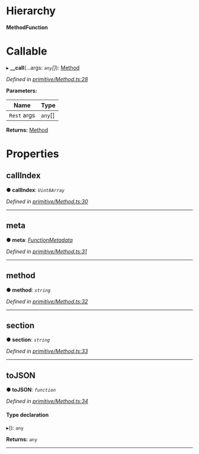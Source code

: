 

# Hierarchy

**MethodFunction**

# Callable
▸ **__call**(...args: *`any`[]*): [Method](../classes/_primitive_method_.method.md)

*Defined in [primitive/Method.ts:28](https://github.com/polkadot-js/api/blob/eaea874/packages/types/src/primitive/Method.ts#L28)*

**Parameters:**

| Name | Type |
| ------ | ------ |
| `Rest` args | `any`[] |

**Returns:** [Method](../classes/_primitive_method_.method.md)

# Properties

<a id="callindex"></a>

##  callIndex

**● callIndex**: *`Uint8Array`*

*Defined in [primitive/Method.ts:30](https://github.com/polkadot-js/api/blob/eaea874/packages/types/src/primitive/Method.ts#L30)*

___
<a id="meta"></a>

##  meta

**● meta**: *[FunctionMetadata](../classes/_metadata_v0_modules_.functionmetadata.md)*

*Defined in [primitive/Method.ts:31](https://github.com/polkadot-js/api/blob/eaea874/packages/types/src/primitive/Method.ts#L31)*

___
<a id="method"></a>

##  method

**● method**: *`string`*

*Defined in [primitive/Method.ts:32](https://github.com/polkadot-js/api/blob/eaea874/packages/types/src/primitive/Method.ts#L32)*

___
<a id="section"></a>

##  section

**● section**: *`string`*

*Defined in [primitive/Method.ts:33](https://github.com/polkadot-js/api/blob/eaea874/packages/types/src/primitive/Method.ts#L33)*

___
<a id="tojson"></a>

##  toJSON

**● toJSON**: *`function`*

*Defined in [primitive/Method.ts:34](https://github.com/polkadot-js/api/blob/eaea874/packages/types/src/primitive/Method.ts#L34)*

#### Type declaration
▸(): `any`

**Returns:** `any`

___

